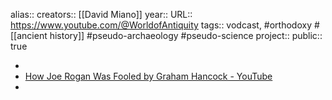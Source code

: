 alias::
creators:: [[David Miano]] 
year::
URL:: https://www.youtube.com/@WorldofAntiquity
tags:: vodcast, #orthodoxy #[[ancient history]] #pseudo-archaeology #pseudo-science 
project::
public:: true

-
- [How Joe Rogan Was Fooled by Graham Hancock - YouTube](https://www.youtube.com/watch?v=IeIj_rNYhCU)
-